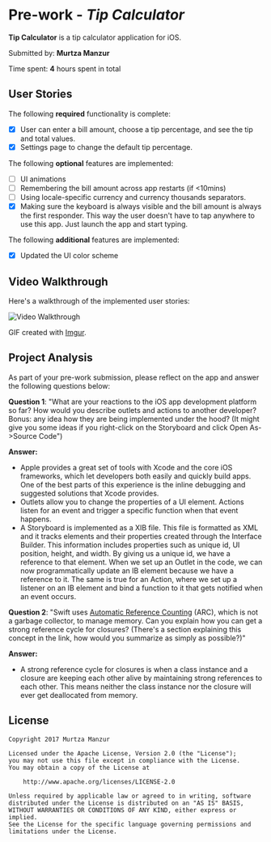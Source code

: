 # Pre-work - *Tip Calculator*

**Tip Calculator** is a tip calculator application for iOS.

Submitted by: **Murtza Manzur**

Time spent: **4** hours spent in total

## User Stories

The following **required** functionality is complete:

* [x] User can enter a bill amount, choose a tip percentage, and see the tip and total values.
* [x] Settings page to change the default tip percentage.

The following **optional** features are implemented:
* [ ] UI animations
* [ ] Remembering the bill amount across app restarts (if <10mins)
* [ ] Using locale-specific currency and currency thousands separators.
* [x] Making sure the keyboard is always visible and the bill amount is always the first responder. This way the user doesn't have to tap anywhere to use this app. Just launch the app and start typing.

The following **additional** features are implemented:

- [x] Updated the UI color scheme

## Video Walkthrough 

Here's a walkthrough of the implemented user stories:

<img src='http://i.imgur.com/DZmEitI.gif' title='Video Walkthrough' width='' alt='Video Walkthrough' />

GIF created with [Imgur](https://imgur.com).

## Project Analysis

As part of your pre-work submission, please reflect on the app and answer the following questions below:

**Question 1**: "What are your reactions to the iOS app development platform so far? How would you describe outlets and actions to another developer? Bonus: any idea how they are being implemented under the hood? (It might give you some ideas if you right-click on the Storyboard and click Open As->Source Code")

**Answer:** 
- Apple provides a great set of tools with Xcode and the core iOS frameworks, which let developers both easily and quickly build apps. One of the best parts of this experience is the inline debugging and suggested solutions that Xcode provides. 
- Outlets allow you to change the properties of a UI element. Actions listen for an event and trigger a specific function when that event happens. 
- A Storyboard is implemented as a XIB file. This file is formatted as XML and it tracks elements and their properties created through the Interface Builder. This information includes properties such as unique id, UI position, height, and width. By giving us a unique id, we have a reference to that element. When we set up an Outlet in the code, we can now programmatically update an IB element because we have a reference to it. The same is true for an Action, where we set up a listener on an IB element and bind a function to it that gets notified when an event occurs. 

**Question 2**: "Swift uses [Automatic Reference Counting](https://developer.apple.com/library/content/documentation/Swift/Conceptual/Swift_Programming_Language/AutomaticReferenceCounting.html#//apple_ref/doc/uid/TP40014097-CH20-ID49) (ARC), which is not a garbage collector, to manage memory. Can you explain how you can get a strong reference cycle for closures? (There's a section explaining this concept in the link, how would you summarize as simply as possible?)"

**Answer:**
- A strong reference cycle for closures is when a class instance and a closure are keeping each other alive by maintaining strong references to each other. This means neither the class instance nor the closure will ever get deallocated from memory. 

## License

    Copyright 2017 Murtza Manzur

    Licensed under the Apache License, Version 2.0 (the "License");
    you may not use this file except in compliance with the License.
    You may obtain a copy of the License at

        http://www.apache.org/licenses/LICENSE-2.0

    Unless required by applicable law or agreed to in writing, software
    distributed under the License is distributed on an "AS IS" BASIS,
    WITHOUT WARRANTIES OR CONDITIONS OF ANY KIND, either express or implied.
    See the License for the specific language governing permissions and
    limitations under the License.
